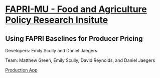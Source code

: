 # [FAPRI-MU - Food and Agriculture Policy Research Insitute](https://www.fapri.missouri.edu)
## Using FAPRI Baselines for Producer Pricing

Developers: Emily Scully and Daniel Jaegers

Team: Matthew Green, Emily Scully, David Reynolds, and Daniel Jaegers

[Production App](https://123tree.shinyapps.io/main-model/)
